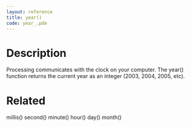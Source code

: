 ```yaml
---
layout: reference
title: year()
code: year_.pde
---
```


# Description

Processing communicates with the clock on your computer. The year() function returns the current year as an integer (2003, 2004, 2005, etc).

# Related

millis()
second()
minute()
hour()
day()
month()
